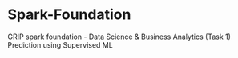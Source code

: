 # Spark-Foundation
GRIP spark foundation - Data Science & Business Analytics (Task 1) Prediction using Supervised ML
